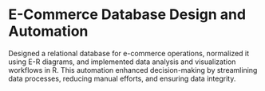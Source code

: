 # E-Commerce Database Design and Automation
Designed a relational database for e-commerce operations, normalized it using E-R diagrams, and implemented data analysis and visualization workflows in R. This automation enhanced decision-making by streamlining data processes, reducing manual efforts, and ensuring data integrity.
